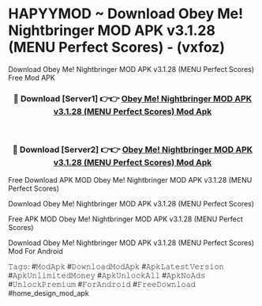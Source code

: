 # HAPYYMOD ~ Download Obey Me! Nightbringer MOD APK v3.1.28 (MENU Perfect Scores) - (vxfoz)
Download Obey Me! Nightbringer MOD APK v3.1.28 (MENU Perfect Scores) Free Mod APK

<div align="center">
<h3>🔴 Download [Server1] 👉👉 <a href="https://apk-comot.site?title=Obey_Me!_Nightbringer_MOD_APK_v3.1.28_(MENU_Perfect_Scores)">Obey Me! Nightbringer MOD APK v3.1.28 (MENU Perfect Scores) Mod Apk</a></h3><br>

<h3>🔴 Download [Server2] 👉👉 <a href="https://apk-comot.site?title=Obey_Me!_Nightbringer_MOD_APK_v3.1.28_(MENU_Perfect_Scores)">Obey Me! Nightbringer MOD APK v3.1.28 (MENU Perfect Scores) Mod Apk</a></h3>
</div>


Free Download APK MOD Obey Me! Nightbringer MOD APK v3.1.28 (MENU Perfect Scores)

Download Obey Me! Nightbringer MOD APK v3.1.28 (MENU Perfect Scores) 

Free APK MOD Obey Me! Nightbringer MOD APK v3.1.28 (MENU Perfect Scores) 

Download Obey Me! Nightbringer MOD APK v3.1.28 (MENU Perfect Scores) Mod For Android

𝚃𝚊𝚐𝚜: #𝙼𝚘𝚍𝙰𝚙𝚔 #𝙳𝚘𝚠𝚗𝚕𝚘𝚊𝚍𝙼𝚘𝚍𝙰𝚙𝚔 #𝙰𝚙𝚔𝙻𝚊𝚝𝚎𝚜𝚝𝚅𝚎𝚛𝚜𝚒𝚘𝚗 #𝙰𝚙𝚔𝚄𝚗𝚕𝚒𝚖𝚒𝚝𝚎𝚍𝙼𝚘𝚗𝚎𝚢 #𝙰𝚙𝚔𝚄𝚗𝚕𝚘𝚌𝚔𝙰𝚕𝚕 #𝙰𝚙𝚔𝙽𝚘𝙰𝚍𝚜 #𝚄𝚗𝚕𝚘𝚌𝚔𝙿𝚛𝚎𝚖𝚒𝚞𝚖 #𝙵𝚘𝚛𝙰𝚗𝚍𝚛𝚘𝚒𝚍 #𝙵𝚛𝚎𝚎𝙳𝚘𝚠𝚗𝚕𝚘𝚊𝚍 #home_design_mod_apk